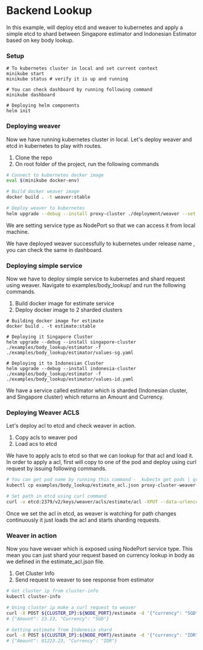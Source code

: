 # Backend Lookup

In this example, will deploy etcd and weaver to kubernetes and apply a simple etcd to shard between Singapore estimator and Indonesian Estimator based on key body lookup.

### Setup
```
# To kubernetes cluster in local and set current context
minikube start
minikube status # verify it is up and running

# You can check dashboard by running following command
minikube dashboard

# Deploying helm components
helm init
```

### Deploying weaver

Now we have running kubernetes cluster in local. Let's deploy weaver and etcd in kubernetes to play with routes.

1. Clone the repo
2. On root folder of the project, run the following commands

```sh
# Connect to kubernetes docker image
eval $(minikube docker-env)

# Build docker weaver image
docker build . -t weaver:stable

# Deploy weaver to kubernetes
helm upgrade --debug --install proxy-cluster ./deployment/weaver --set service.type=NodePort -f ./deployment/weaver/values-env.yaml
```

We are setting service type as NodePort so that we can access it from local machine.

We have deployed weaver successfully to kubernetes under release name , you can check the same in dashboard.

### Deploying simple service

Now we have to deploy simple service to kubernetes and shard request using weaver.
Navigate to examples/body_lookup/ and run the following commands.

1. Build docker image for estimate service
2. Deploy docker image to 2 sharded clusters

```
# Building docker image for estimate
docker build . -t estimate:stable

# Deploying it Singapore Cluster
helm upgrade --debug --install singapore-cluster ./examples/body_lookup/estimator -f ./examples/body_lookup/estimator/values-sg.yaml

# Deploying it to Indonesian Cluster
helm upgrade --debug --install indonesia-cluster ./examples/body_lookup/estimator -f ./examples/body_lookup/estimator/values-id.yaml
```

We have a service called estimator which is sharded (Indonesian cluster, and Singapore cluster) which returns an Amount and Currency.

### Deploying Weaver ACLS

Let's deploy acl to etcd and check weaver in action.

1. Copy acls to weaver pod
2. Load acs to etcd

We have to apply acls to etcd so that we can lookup for that acl and load it. In order to apply a acl, first will copy to one of the pod
and deploy using curl request by issuing following commands.

```sh
# You can get pod name by running this command -  kubectx get pods | grep weaver | awk '{print $1}'
kubectl cp examples/body_lookup/estimate_acl.json proxy-cluster-weaver-79fb49db6f-tng8r:/go/

# Set path in etcd using curl command
curl -v etcd:2379/v2/keys/weaver/acls/estimate/acl -XPUT --data-urlencode "value@estimate_acl.json"
```

Once we set the acl in etcd, as weaver is watching for path changes continuously it just loads the acl and starts sharding requests.

### Weaver in action


Now you have wevaer which is exposed using NodePort service type. This mean you can just shard your request based on currency lookup in body as we defined in the estimate_acl.json file.

1. Get Cluster Info
2. Send request to weaver to see response from estimator

```sh
# Get cluster ip from cluster-info
kubectl cluster-info

# Using cluster ip make a curl request to weaver
curl -X POST ${CLUSTER_IP}:${NODE_PORT}/estimate -d '{"currency": "SGD"}' # This is served by singapore shard
# {"Amount": 23.23, "Currency": "SGD"}

# Getting estimate from Indonesia shard
curl -X POST ${CLUSTER_IP}:${NODE_PORT}/estimate -d '{"currency": "IDR"}' # This is served by singapore shard
# {"Amount": 81223.23, "Currency": "IDR"}
```
